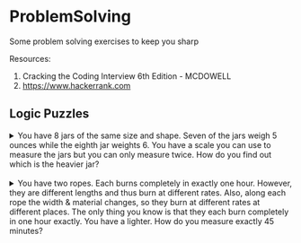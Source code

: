 # ProblemSolving
Some problem solving exercises to keep you sharp

Resources:
1) Cracking the Coding Interview 6th Edition - MCDOWELL 
2) https://www.hackerrank.com

## Logic Puzzles
<details>
	<summary> 
		You have 8 jars of the same size and shape. Seven of the jars weigh 5 ounces while the eighth jar weights 6. You have a scale you can use to measure the jars but you can only measure twice. How do you find out which is the heavier jar?
	</summary>

	1) Take 2 jars away.
	2) Weigh the 4 left. 2 on each side
	3) If it tilts, weigh the heavier 2 against each other and find the heavier jar.
	4) If it does not tilt, weigh the other 2 taken away in 1) and find the heavier jar.
	

</details><br/>
<details>
	<summary> 
		You have two ropes. Each burns completely in exactly one hour. However, they are different lengths and thus burn at different rates. Also, along each rope the width & material changes, so they burn at different rates at different places. The only thing you know is that they each burn completely in one hour exactly.
		You have a lighter. How do you measure exactly 45 minutes?
	</summary>

	1) Light one rope from both ends. This will take 30 minutes to burn up.
	2) At the same time, light the other rope.
	3) When the first rope finishes burning, the other rope still has 30 minutes left to burn up. Light the other side of the second rope.

</details>